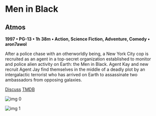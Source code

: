 # Men in Black

## Atmos

**1997 • PG-13 • 1h 38m • Action, Science Fiction, Adventure, Comedy • aron7awol**

After a police chase with an otherworldly being, a New York City cop is recruited as an agent in a top-secret organization established to monitor and police alien activity on Earth: the Men in Black. Agent Kay and new recruit Agent Jay find themselves in the middle of a deadly plot by an intergalactic terrorist who has arrived on Earth to assassinate two ambassadors from opposing galaxies.

[Discuss](https://www.avsforum.com/threads/bass-eq-for-filtered-movies.2995212/post-57692814)  [TMDB](607)

![img 0](https://i.imgur.com/6DUqymz.jpg)

![img 1](https://i.imgur.com/C4BAW5o.jpg)

